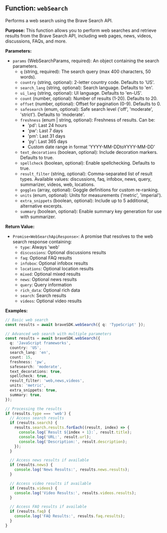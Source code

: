 ## Function: `webSearch`

Performs a web search using the Brave Search API.

**Purpose:**
This function allows you to perform web searches and retrieve results from the Brave Search API, including web pages, news, videos, discussions, FAQs, and more.

**Parameters:**

- `params` (WebSearchParams, required): An object containing the search parameters.
  - `q` (string, required): The search query (max 400 characters, 50 words).
  - `country` (string, optional): 2-letter country code. Defaults to 'US'.
  - `search_lang` (string, optional): Search language. Defaults to 'en'.
  - `ui_lang` (string, optional): UI language. Defaults to 'en-US'.
  - `count` (number, optional): Number of results (1-20). Defaults to 20.
  - `offset` (number, optional): Offset for pagination (0-9). Defaults to 0.
  - `safesearch` (enum, optional): Safe search level ('off', 'moderate', 'strict'). Defaults to 'moderate'.
  - `freshness` (enum | string, optional): Freshness of results. Can be:
    - 'pd': Last 24 hours
    - 'pw': Last 7 days
    - 'pm': Last 31 days
    - 'py': Last 365 days
    - Custom date range in format 'YYYY-MM-DDtoYYYY-MM-DD'
  - `text_decorations` (boolean, optional): Include decoration markers. Defaults to true.
  - `spellcheck` (boolean, optional): Enable spellchecking. Defaults to true.
  - `result_filter` (string, optional): Comma-separated list of result types. Available values: discussions, faq, infobox, news, query, summarizer, videos, web, locations.
  - `goggles` (array<string>, optional): Goggle definitions for custom re-ranking.
  - `units` (enum, optional): Units for measurements ('metric', 'imperial').
  - `extra_snippets` (boolean, optional): Include up to 5 additional, alternative excerpts.
  - `summary` (boolean, optional): Enable summary key generation for use with summarizer.

**Return Value:**

- `Promise<WebSearchApiResponse>`: A promise that resolves to the web search response containing:
  - `type`: Always 'web'
  - `discussions`: Optional discussions results
  - `faq`: Optional FAQ results
  - `infobox`: Optional infobox results
  - `locations`: Optional location results
  - `mixed`: Optional mixed results
  - `news`: Optional news results
  - `query`: Query information
  - `rich_data`: Optional rich data
  - `search`: Search results
  - `videos`: Optional video results

**Examples:**

```typescript
// Basic web search
const results = await braveSDK.webSearch({ q: 'TypeScript' });

// Advanced web search with multiple parameters
const results = await braveSDK.webSearch({
  q: 'JavaScript frameworks',
  country: 'US',
  search_lang: 'en',
  count: 15,
  freshness: 'pw',
  safesearch: 'moderate',
  text_decorations: true,
  spellcheck: true,
  result_filter: 'web,news,videos',
  units: 'metric',
  extra_snippets: true,
  summary: true,
});

// Processing the results
if (results.type === 'web') {
  // Access search results
  if (results.search) {
    results.search.results.forEach((result, index) => {
      console.log(`Result ${index + 1}:`, result.title);
      console.log('URL:', result.url);
      console.log('Description:', result.description);
    });
  }

  // Access news results if available
  if (results.news) {
    console.log('News Results:', results.news.results);
  }

  // Access video results if available
  if (results.videos) {
    console.log('Video Results:', results.videos.results);
  }

  // Access FAQ results if available
  if (results.faq) {
    console.log('FAQ Results:', results.faq.results);
  }
}
```
